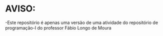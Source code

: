 # AVISO:

-Este repositório é apenas uma versão de uma atividade do repositório de programação-I do professor Fábio Longo de Moura
